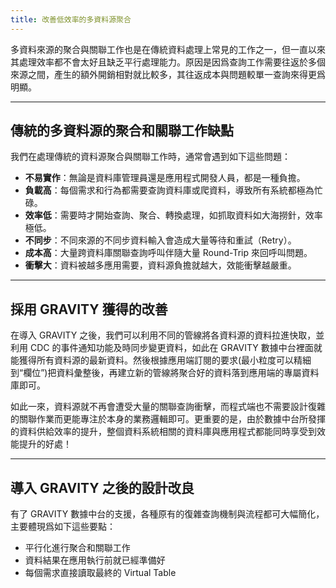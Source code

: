 ```yaml
---
title: 改善低效率的多資料源聚合
---
```


多資料來源的聚合與關聯工作也是在傳統資料處理上常見的工作之一，但一直以來其處理效率都不會太好且缺乏平行處理能力。原因是因爲查詢工作需要往返於多個來源之間，產生的額外開銷相對就比較多，其往返成本與問題較單一查詢來得更爲明顯。

---

## 傳統的多資料源的聚合和關聯工作缺點

我們在處理傳統的資料源聚合與關聯工作時，通常會遇到如下這些問題：

* **不易實作**：無論是資料庫管理員還是應用程式開發人員，都是一種負擔。
* **負載高**：每個需求和行為都需要查詢資料庫或爬資料，導致所有系統都極為忙碌。
* **效率低**：需要時才開始查詢、聚合、轉換處理，如抓取資料如大海撈針，效率極低。
* **不同步**：不同來源的不同步資料輸入會造成大量等待和重試（Retry）。
* **成本高**：大量跨資料庫關聯查詢呼叫伴隨大量 Round-Trip 來回呼叫問題。
* **衝擊大**：資料被越多應用需要，資料源負擔就越大，效能衝擊越嚴重。

---

## 採用 GRAVITY 獲得的改善

在導入 GRAVITY 之後，我們可以利用不同的管線將各資料源的資料拉進快取，並利用 CDC 的事件通知功能及時同步變更資料，如此在 GRAVITY 數據中台裡面就能獲得所有資料源的最新資料。然後根據應用端訂閱的要求(最小粒度可以精細到“欄位”)把資料彙整後，再建立新的管線將聚合好的資料落到應用端的專屬資料庫即可。

如此一來，資料源就不再會遭受大量的關聯查詢衝擊，而程式端也不需要設計復雜的關聯作業而更能專注於本身的業務邏輯即可。更重要的是，由於數據中台所發揮的資料供給效率的提升，整個資料系統相關的資料庫與應用程式都能同時享受到效能提升的好處！

---

## 導入 GRAVITY 之後的設計改良

有了 GRAVITY 數據中台的支援，各種原有的復雜查詢機制與流程都可大幅簡化，主要體現爲如下這些要點：

* 平行化進行聚合和關聯工作
* 資料結果在應用執行前就已經準備好
* 每個需求直接讀取最終的 Virtual Table
